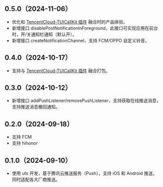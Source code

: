 ## 0.5.0（2024-11-06）
- 优化和 [TencentCloud-TUICallKit 插件](https://ext.dcloud.net.cn/plugin?id=9035) 融合时的产品体验。
- 新增接口 disablePostNotificationInForeground，此接口可实现应用在前台时，开/关通知栏通知（默认开）。
- 新增接口 createNotificationChannel，支持 FCM/OPPO 自定义铃音。

## 0.4.0（2024-10-17）
- 支持与 [TencentCloud-TUICallKit 插件](https://ext.dcloud.net.cn/plugin?id=9035) 融合打包。

## 0.3.0（2024-10-12）
- 新增接口 addPushListener/removePushListener，支持获取在线推送消息，支持推送消息撤回通知。

## 0.2.0（2024-09-18）
- 支持 FCM
- 支持 hihonor

## 0.1.0（2024-09-10）
 - 使用 uts 开发，基于腾讯云推送服务（Push），支持 iOS 和 Android 推送，同时适配各大厂商推送。